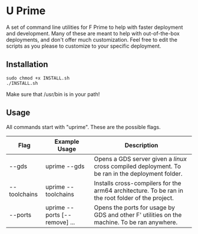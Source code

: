 # U Prime

A set of command line utilities for F Prime to help with faster deployment and development. Many of these are meant to help with out-of-the-box deployments, and don't offer much customization. Feel free to edit the scripts as you please to customize to your specific deployment.

## Installation

```
sudo chmod +x INSTALL.sh
./INSTALL.sh
```

Make sure that /usr/bin is in your path!

## Usage

All commands start with "uprime". These are the possible flags.

| Flag | Example Usage | Description |
| ---- | ------------- | ----------- |
| --gds | uprime --gds   | Opens a GDS server given a *linux* cross compiled deployment. To be ran in the deployment folder.            |
| --toolchains | uprime --toolchains | Installs cross-compilers for the arm64 architecture. To be ran in the root folder of the project. |
| --ports | uprime --ports [--remove] <port1> <port2> ... | Opens the ports for usage by GDS and other F' utilities on the machine. To be ran anywhere. |